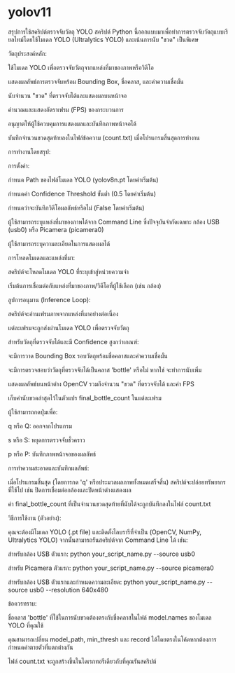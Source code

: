 # yolov11
สรุปการใช้สคริปต์ตรวจจับวัตถุ YOLO
สคริปต์ Python นี้ออกแบบมาเพื่อทำการตรวจจับวัตถุแบบเรียลไทม์โดยใช้โมเดล YOLO (Ultralytics YOLO) และเน้นการนับ "ขวด" เป็นพิเศษ

วัตถุประสงค์หลัก:

ใช้โมเดล YOLO เพื่อตรวจจับวัตถุจากแหล่งที่มาของภาพหรือวิดีโอ

แสดงผลลัพธ์การตรวจจับพร้อม Bounding Box, ชื่อคลาส, และค่าความเชื่อมั่น

นับจำนวน "ขวด" ที่ตรวจจับได้และแสดงผลบนหน้าจอ

คำนวณและแสดงอัตราเฟรม (FPS) ของกระบวนการ

อนุญาตให้ผู้ใช้ควบคุมการแสดงผลและบันทึกภาพหน้าจอได้

บันทึกจำนวนขวดสุดท้ายลงในไฟล์ข้อความ (count.txt) เมื่อโปรแกรมสิ้นสุดการทำงาน

การทำงานโดยสรุป:

การตั้งค่า:

กำหนด Path ของไฟล์โมเดล YOLO (yolov8n.pt โดยค่าเริ่มต้น)

กำหนดค่า Confidence Threshold ขั้นต่ำ (0.5 โดยค่าเริ่มต้น)

กำหนดว่าจะบันทึกวิดีโอผลลัพธ์หรือไม่ (False โดยค่าเริ่มต้น)

ผู้ใช้สามารถระบุแหล่งที่มาของภาพได้จาก Command Line ซึ่งปัจจุบันจำกัดเฉพาะ กล้อง USB (usb0) หรือ Picamera (picamera0)

ผู้ใช้สามารถระบุความละเอียดในการแสดงผลได้

การโหลดโมเดลและแหล่งที่มา:

สคริปต์จะโหลดโมเดล YOLO ที่ระบุเข้าสู่หน่วยความจำ

เริ่มต้นการเชื่อมต่อกับแหล่งที่มาของภาพ/วิดีโอที่ผู้ใช้เลือก (เช่น กล้อง)

ลูปการอนุมาน (Inference Loop):

สคริปต์จะอ่านเฟรมภาพจากแหล่งที่มาอย่างต่อเนื่อง

แต่ละเฟรมจะถูกส่งผ่านโมเดล YOLO เพื่อตรวจจับวัตถุ

สำหรับวัตถุที่ตรวจจับได้และมี Confidence สูงกว่าเกณฑ์:

จะมีการวาด Bounding Box รอบวัตถุพร้อมชื่อคลาสและค่าความเชื่อมั่น

จะมีการตรวจสอบว่าวัตถุที่ตรวจจับได้เป็นคลาส 'bottle' หรือไม่ หากใช่ จะทำการนับเพิ่ม

แสดงผลลัพธ์บนหน้าต่าง OpenCV รวมถึงจำนวน "ขวด" ที่ตรวจจับได้ และค่า FPS

เก็บค่านับขวดล่าสุดไว้ในตัวแปร final_bottle_count ในแต่ละเฟรม

ผู้ใช้สามารถกดปุ่มเพื่อ:

q หรือ Q: ออกจากโปรแกรม

s หรือ S: หยุดการตรวจจับชั่วคราว

p หรือ P: บันทึกภาพหน้าจอของผลลัพธ์

การทำความสะอาดและบันทึกผลลัพธ์:

เมื่อโปรแกรมสิ้นสุด (โดยการกด 'q' หรือประมวลผลภาพทั้งหมดเสร็จสิ้น) สคริปต์จะปล่อยทรัพยากรที่ใช้ไป เช่น ปิดการเชื่อมต่อกล้องและปิดหน้าต่างแสดงผล

ค่า final_bottle_count ที่เป็นจำนวนขวดสุดท้ายที่นับได้จะถูกบันทึกลงในไฟล์ count.txt

วิธีการใช้งาน (ตัวอย่าง):

คุณจะต้องมีโมเดล YOLO (.pt file) และติดตั้งไลบรารีที่จำเป็น (OpenCV, NumPy, Ultralytics YOLO) จากนั้นสามารถรันสคริปต์จาก Command Line ได้ เช่น:

สำหรับกล้อง USB ตัวแรก: python your_script_name.py --source usb0

สำหรับ Picamera ตัวแรก: python your_script_name.py --source picamera0

สำหรับกล้อง USB ตัวแรกและกำหนดความละเอียด: python your_script_name.py --source usb0 --resolution 640x480

ข้อควรทราบ:

ชื่อคลาส 'bottle' ที่ใช้ในการนับขวดต้องตรงกับชื่อคลาสในไฟล์ model.names ของโมเดล YOLO ที่คุณใช้

คุณสามารถเปลี่ยน model_path, min_thresh และ record ได้โดยตรงในโค้ดหากต้องการกำหนดค่าตายตัวที่แตกต่างกัน

ไฟล์ count.txt จะถูกสร้างขึ้นในไดเรกทอรีเดียวกับที่คุณรันสคริปต์
